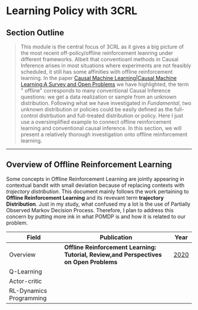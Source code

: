# Learning Policy with 3CRL

## Section Outline

>This module is the central focus of 3CRL as it gives a big picture of the most recent off-policy/offline reinforcement leanring under different frameworks.
Albeit that conventioanl methods in Causal Inference arises in most situations where experiments are not feasibly scheduled, it still has some affinities with
offline reinforcement learning. In the paper [Causal Machine Learning|Causal Machine Learning:A Survey and Open Problems](https://arxiv.org/pdf/2206.15475.pdf)
we have highlighted, the term " offline" corresponds to many conventional Causal Inference questions: we get a data realization or sample from an
unknown distribution. Following what we have investigated in *Fundamental*, two unknown distribution or policies could be easily defined as the full-control distrbution and full-treated distribution or policy. Here I just use a oversimplified example to connect offline reinforcement learning and conventional causal inference. In this section, we will present a relatively thorough investigation onto offline reinforcement learning.
<hr>

## Overview of Offline Reinforcement Learning

Some concepts in Offline Reinforcement Learning are jointly appearing in contextual bandit with small deviation because of  replacing contexts with *trajectory distribution*. This document mainly follows the work pertaining to **Offline Reinforcement Learning** and its revevant term **trajectory Distribution**. Just in my study, what confused my a lot is the use of Partially Observed Markov Decision Process. Therefore, I plan to address this concern by putting more ink in what POMDP is and how it is related to our problem.





|   Field     | Publication   | Year          |
|-------------| ------------- | ------------- |
|Overview|**Offline Reinforcement Learning: Tutorial, Review,and Perspectives on Open Problems**|[2020](https://arxiv.org/pdf/2005.01643.pdf)|
|Q-Learning|||
|Actor-critic|||
|RL-Dynamics Programming|||